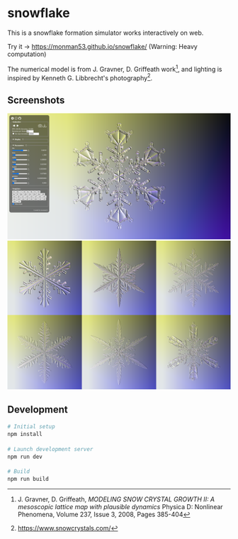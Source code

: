 # snowflake

This is a snowflake formation simulator works interactively on web.

Try it -> https://monman53.github.io/snowflake/ (Warning: Heavy computation)

The numerical model is from J. Gravner, D. Griffeath work[^1], and lighting is inspired by Kenneth G. Libbrecht's photography[^2].

[^1]:
    J. Gravner, D. Griffeath,
    _MODELING SNOW CRYSTAL GROWTH II: A mesoscopic lattice map with plausible dynamics_
    Physica D: Nonlinear Phenomena, Volume 237, Issue 3, 2008, Pages 385-404

[^2]: https://www.snowcrystals.com/

## Screenshots

![screenshot](./screenshot.png)
![screenshot](./screenshot2.png)

## Development

```sh
# Initial setup
npm install

# Launch development server
npm run dev

# Build
npm run build
```
